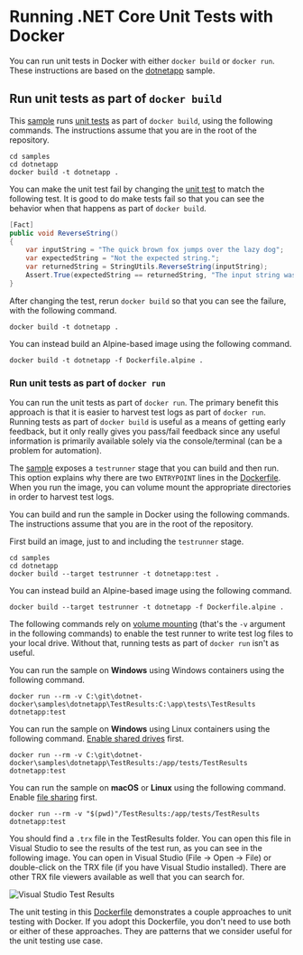 # Running .NET Core Unit Tests with Docker

You can run unit tests in Docker with either `docker build` or `docker run`. These instructions are based on the [dotnetapp](README.md) sample.

## Run unit tests as part of `docker build`

This [sample](Dockerfile) runs [unit tests](tests) as part of `docker build`, using the following commands. The instructions assume that you are in the root of the repository.

```console
cd samples
cd dotnetapp
docker build -t dotnetapp .
```

You can make the unit test fail by changing the [unit test](tests/UnitTest1.cs) to match the following test. It is good to do make tests fail so that you can see the behavior when that happens as part of `docker build`.

```csharp
[Fact]
public void ReverseString()
{
    var inputString = "The quick brown fox jumps over the lazy dog";
    var expectedString = "Not the expected string.";
    var returnedString = StringUtils.ReverseString(inputString);
    Assert.True(expectedString == returnedString, "The input string was not reversed correctly.");
}
```

After changing the test, rerun `docker build` so that you can see the failure, with the following command.

```console
docker build -t dotnetapp .
```

You can instead build an Alpine-based image using the following command.

```console
docker build -t dotnetapp -f Dockerfile.alpine .
```

### Run unit tests as part of `docker run`

You can run the unit tests as part of `docker run`. The primary benefit this approach is that it is easier to harvest test logs as part of `docker run`. Running tests as part of `docker build` is useful as a means of getting early feedback, but it only really gives you pass/fail feedback since any useful information is primarily available solely via the console/terminal (can be a problem for automation).

The [sample](Dockerfile) exposes a `testrunner` stage that you can build and then run. This option explains why there are two `ENTRYPOINT` lines in the [Dockerfile](Dockerfile). When you run the image, you can volume mount the appropriate directories in order to harvest test logs.

You can build and run the sample in Docker using the following commands. The instructions assume that you are in the root of the repository.

First build an image, just to and including the `testrunner` stage.

```console
cd samples
cd dotnetapp
docker build --target testrunner -t dotnetapp:test .
```

You can instead build an Alpine-based image using the following command.

```console
docker build --target testrunner -t dotnetapp -f Dockerfile.alpine .
```

The following commands rely on [volume mounting](https://docs.docker.com/engine/admin/volumes/volumes/) (that's the `-v` argument in the following commands) to enable the test runner to write test log files to your local drive. Without that, running tests as part of `docker run` isn't as useful.

You can run the sample on **Windows** using Windows containers using the following command.

```console
docker run --rm -v C:\git\dotnet-docker\samples\dotnetapp\TestResults:C:\app\tests\TestResults dotnetapp:test
```

You can run the sample on **Windows** using Linux containers using the following command. [Enable shared drives](https://docs.docker.com/docker-for-windows/#shared-drives) first.

```console
docker run --rm -v C:\git\dotnet-docker\samples\dotnetapp\TestResults:/app/tests/TestResults dotnetapp:test
```

You can run the sample on **macOS** or **Linux** using the following command. Enable [file sharing](https://docs.docker.com/docker-for-mac/#file-sharing) first.

```console
docker run --rm -v "$(pwd)"/TestResults:/app/tests/TestResults dotnetapp:test
```

You should find a `.trx` file in the TestResults folder. You can open this file in Visual Studio to see the results of the test run, as you can see in the following image. You can open in Visual Studio (File -> Open -> File) or double-click on the TRX file (if you have Visual Studio installed). There are other TRX file viewers available as well that you can search for.

![Visual Studio Test Results](https://user-images.githubusercontent.com/2608468/35361940-2f5ab914-0118-11e8-9c40-4f252f4568f0.png)

The unit testing in this [Dockerfile](Dockerfile) demonstrates a couple approaches to unit testing with Docker. If you adopt this Dockerfile, you don't need to use both or either of these approaches. They are patterns that we consider useful for the unit testing use case.
